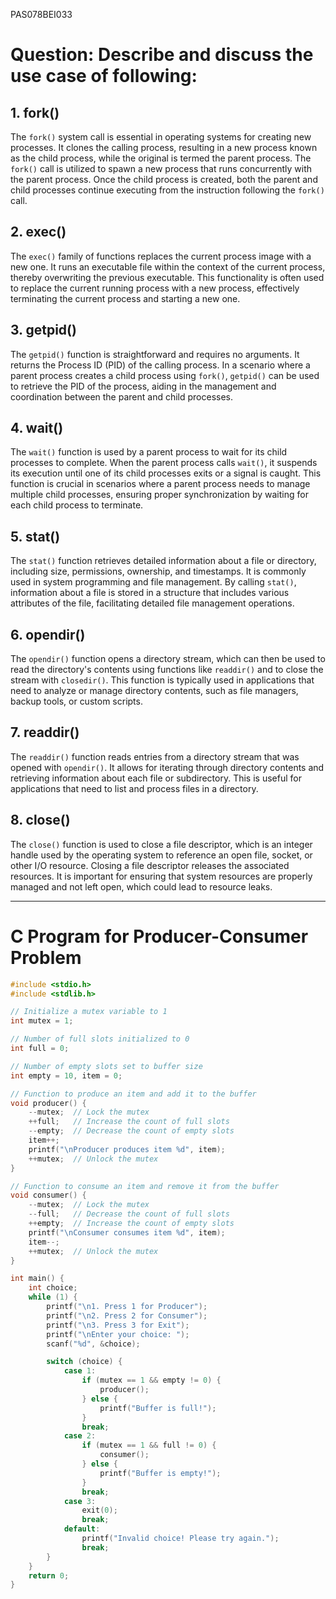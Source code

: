 PAS078BEI033

# Question: Describe and discuss the use case of following:


## 1. fork()

The `fork()` system call is essential in operating systems for creating new processes. It clones the calling process, resulting in a new process known as the child process, while the original is termed the parent process. The `fork()` call is utilized to spawn a new process that runs concurrently with the parent process. Once the child process is created, both the parent and child processes continue executing from the instruction following the `fork()` call.

## 2. exec()

The `exec()` family of functions replaces the current process image with a new one. It runs an executable file within the context of the current process, thereby overwriting the previous executable. This functionality is often used to replace the current running process with a new process, effectively terminating the current process and starting a new one.

## 3. getpid()

The `getpid()` function is straightforward and requires no arguments. It returns the Process ID (PID) of the calling process. In a scenario where a parent process creates a child process using `fork()`, `getpid()` can be used to retrieve the PID of the process, aiding in the management and coordination between the parent and child processes.

## 4. wait()

The `wait()` function is used by a parent process to wait for its child processes to complete. When the parent process calls `wait()`, it suspends its execution until one of its child processes exits or a signal is caught. This function is crucial in scenarios where a parent process needs to manage multiple child processes, ensuring proper synchronization by waiting for each child process to terminate.

## 5. stat()

The `stat()` function retrieves detailed information about a file or directory, including size, permissions, ownership, and timestamps. It is commonly used in system programming and file management. By calling `stat()`, information about a file is stored in a structure that includes various attributes of the file, facilitating detailed file management operations.

## 6. opendir()

The `opendir()` function opens a directory stream, which can then be used to read the directory's contents using functions like `readdir()` and to close the stream with `closedir()`. This function is typically used in applications that need to analyze or manage directory contents, such as file managers, backup tools, or custom scripts.

## 7. readdir()

The `readdir()` function reads entries from a directory stream that was opened with `opendir()`. It allows for iterating through directory contents and retrieving information about each file or subdirectory. This is useful for applications that need to list and process files in a directory.

## 8. close()

The `close()` function is used to close a file descriptor, which is an integer handle used by the operating system to reference an open file, socket, or other I/O resource. Closing a file descriptor releases the associated resources. It is important for ensuring that system resources are properly managed and not left open, which could lead to resource leaks.

---

# C Program for Producer-Consumer Problem

```c
#include <stdio.h>
#include <stdlib.h>

// Initialize a mutex variable to 1
int mutex = 1;

// Number of full slots initialized to 0
int full = 0;

// Number of empty slots set to buffer size
int empty = 10, item = 0;

// Function to produce an item and add it to the buffer
void producer() {
    --mutex;  // Lock the mutex
    ++full;   // Increase the count of full slots
    --empty;  // Decrease the count of empty slots
    item++;
    printf("\nProducer produces item %d", item);
    ++mutex;  // Unlock the mutex
}

// Function to consume an item and remove it from the buffer
void consumer() {
    --mutex;  // Lock the mutex
    --full;   // Decrease the count of full slots
    ++empty;  // Increase the count of empty slots
    printf("\nConsumer consumes item %d", item);
    item--;
    ++mutex;  // Unlock the mutex
}

int main() {
    int choice;
    while (1) {
        printf("\n1. Press 1 for Producer");
        printf("\n2. Press 2 for Consumer");
        printf("\n3. Press 3 for Exit");
        printf("\nEnter your choice: ");
        scanf("%d", &choice);

        switch (choice) {
            case 1:
                if (mutex == 1 && empty != 0) {
                    producer();
                } else {
                    printf("Buffer is full!");
                }
                break;
            case 2:
                if (mutex == 1 && full != 0) {
                    consumer();
                } else {
                    printf("Buffer is empty!");
                }
                break;
            case 3:
                exit(0);
                break;
            default:
                printf("Invalid choice! Please try again.");
                break;
        }
    }
    return 0;
}
